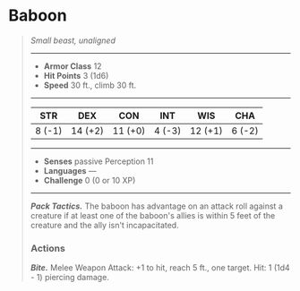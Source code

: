 # Baboon
>*Small beast, unaligned*
>___
>- **Armor Class** 12
>- **Hit Points** 3 (1d6)
>- **Speed** 30 ft., climb 30 ft.
>___
>|STR|DEX|CON|INT|WIS|CHA|
>|:---:|:---:|:---:|:---:|:---:|:---:|
>|8 (-1)|14 (+2)|11 (+0)|4 (-3)|12 (+1)|6 (-2)|
>___
>- **Senses** passive Perception 11
>- **Languages** —
>- **Challenge** 0 (0 or 10 XP)
>___
>***Pack Tactics.*** The baboon has advantage on an attack roll against a creature if at least one of the baboon's allies is within 5 feet of the creature and the ally isn't incapacitated.  
>
>### Actions
>***Bite.*** Melee Weapon Attack: +1 to hit, reach 5 ft., one target. Hit: 1 (1d4 - 1) piercing damage.
